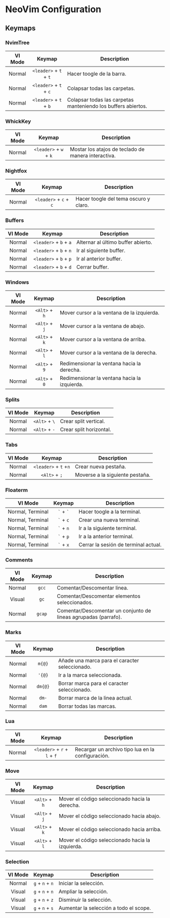 # NeoVim Configuration

## Keymaps

### NvimTree

| VI Mode |         Keymap         | Description                                                   |
| :-----: | :--------------------: | ------------------------------------------------------------- |
| Normal  | `<leader>` + `t` + `t` | Hacer toogle de la barra.                                     |
| Normal  | `<leader>` + `t` + `c` | Colapsar todas las carpetas.                                  |
| Normal  | `<leader>` + `t` + `b` | Colapsar todas las carpetas manteniendo los buffers abiertos. |

### WhickKey

| VI Mode |         Keymap         | Description                                         |
| :-----: | :--------------------: | --------------------------------------------------- |
| Normal  | `<leader>` + `w` + `k` | Mostar los atajos de teclado de manera interactiva. |

### Nightfox

| VI Mode |         Keymap         | Description                           |
| :-----: | :--------------------: | ------------------------------------- |
| Normal  | `<leader>` + `c` + `c` | Hacer toogle del tema oscuro y claro. |

### Buffers

| VI Mode |         Keymap         | Description                        |
| :-----: | :--------------------: | ---------------------------------- |
| Normal  | `<leader>` + `b` + `a` | Alternar al último buffer abierto. |
| Normal  | `<leader>` + `b` + `n` | Ir al siguiente buffer.            |
| Normal  | `<leader>` + `b` + `p` | Ir al anterior buffer.             |
| Normal  | `<leader>` + `b` + `d` | Cerrar buffer.                     |

### Windows

| VI Mode |    Keymap     | Description                                  |
| :-----: | :-----------: | -------------------------------------------- |
| Normal  | `<Alt>` + `h` | Mover cursor a la ventana de la izquierda.   |
| Normal  | `<Alt>` + `j` | Mover cursor a la ventana de abajo.          |
| Normal  | `<Alt>` + `k` | Mover cursor a la ventana de arriba.         |
| Normal  | `<Alt>` + `l` | Mover cursor a la ventana de la derecha.     |
| Normal  | `<Alt>` + `9` | Redimensionar la ventana hacia la derecha.   |
| Normal  | `<Alt>` + `0` | Redimensionar la ventana hacia la izquierda. |

### Splits

| VI Mode |    Keymap     | Description             |
| :-----: | :-----------: | ----------------------- |
| Normal  | `<Alt>` + `\` | Crear split vertical.   |
| Normal  | `<Alt>` + `-` | Crear split horizontal. |

### Tabs

| VI Mode |        Keymap         | Description                     |
| :-----: | :-------------------: | ------------------------------- |
| Normal  | `<leader>` + `t` +`n` | Crear nueva pestaña.            |
| Normal  |     `<Alt>` + `;`     | Moverse a la siguiente pestaña. |

### Floaterm

|     VI Mode      |      Keymap       | Description                          |
| :--------------: | :---------------: | ------------------------------------ |
| Normal, Terminal | `` ` `` + `` ` `` | Hacer toogle a la terminal.          |
| Normal, Terminal | `` ` `` + `` c `` | Crear una nueva terminal.            |
| Normal, Terminal | `` ` `` + `` n `` | Ir a la siguiente terminal.          |
| Normal, Terminal | `` ` `` + `` p `` | Ir a la anterior terminal.           |
| Normal, Terminal | `` ` `` + `` x `` | Cerrar la sesión de terminal actual. |

### Comments

| VI Mode | Keymap | Description                                                     |
| :-----: | :----: | --------------------------------------------------------------- |
| Normal  | `gcc`  | Comentar/Descomentar linea.                                     |
| Visual  |  `gc`  | Comentar/Descomentar elementos seleccionados.                   |
| Normal  | `gcap` | Comentar/Descomentar un conjunto de lineas agrupadas (parrafo). |

### Marks

| VI Mode | Keymap  | Description                                    |
| :-----: | :-----: | ---------------------------------------------- |
| Normal  | `m{@}`  | Añade una marca para el caracter seleccionado. |
| Normal  | `'{@}`  | Ir a la marca seleccionada.                    |
| Normal  | `dm{@}` | Borrar marca para el caracter seleccionado.    |
| Normal  |  `dm-`  | Borrar marca de la linea actual.               |
| Normal  |  `dam`  | Borrar todas las marcas.                       |

### Lua

| VI Mode |            Keymap            | Description                                       |
| :-----: | :--------------------------: | ------------------------------------------------- |
| Normal  | `<leader>` + `r` + `l` + `f` | Recargar un archivo tipo lua en la configuración. |

### Move

| VI Mode |    Keymap     | Description                                      |
| :-----: | :-----------: | ------------------------------------------------ |
| Visual  | `<Alt>` + `h` | Mover el código seleccionado hacia la derecha.   |
| Visual  | `<Alt>` + `j` | Mover el código seleccionado hacia abajo.        |
| Visual  | `<Alt>` + `k` | Mover el código seleccionado hacia arriba.       |
| Visual  | `<Alt>` + `l` | Mover el código seleccionado hacia la izquierda. |

### Selection

| VI Mode |     Keymap      | Description                            |
| :-----: | :-------------: | -------------------------------------- |
| Normal  | `g` + `n` + `n` | Iniciar la selección.                  |
| Visual  | `g` + `n` + `n` | Ampliar la selección.                  |
| Visual  | `g` + `n` + `z` | Disminuir la selección.                |
| Visual  | `g` + `n` + `s` | Aumentar la selección a todo el scope. |
